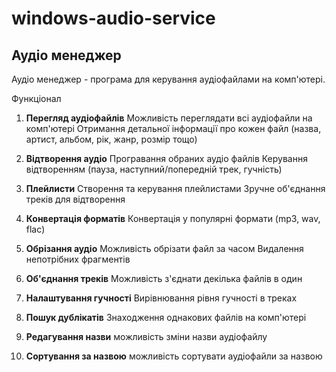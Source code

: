# windows-audio-service

## Аудіо менеджер
Аудіо менеджер - програма для керування аудіофайлами на комп'ютері.

Функціонал

1. **Перегляд аудіофайлів**
Можливість переглядати всі аудіофайли на комп'ютері
Отримання детальної інформації про кожен файл (назва, артист, альбом, рік, жанр, розмір тощо)

2. **Відтворення аудіо**
Програвання обраних аудіо файлів
Керування відтворенням (пауза, наступний/попередній трек, гучність)

3. **Плейлисти**
Створення та керування плейлистами
Зручне об'єднання треків для відтворення

4. **Конвертація форматів**
Конвертація у популярні формати (mp3, wav, flac)

5. **Обрізання аудіо**
Можливість обрізати файл за часом
Видалення непотрібних фрагментів

6. **Об'єднання треків**
Можливість з'єднати декілька файлів в один

7. **Налаштування гучності**
Вирівнювання рівня гучності в треках

8. **Пошук дублікатів**
Знаходження однакових файлів на комп'ютері

9. **Редагування назви**
 можливість зміни назви аудіофайлу

10. **Сортування за назвою**
можливість сортувати аудіофайли за назвою

